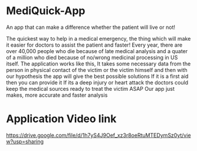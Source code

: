 # MediQuick-App
An app that can make a difference whether the patient will live or not!

The quickest way to help in a medical emergency, the thing which will make it easier for doctors to assist the patient and faster!
Every year, there are over 40,000 people who die because of late medical analysis and a quater of a million who died because of no/wrong medicinal processing in US itself.
The application works like this,
It takes some necessary data from the person in physical contact of the victim or the victim himself and then with our hypothesis the app will give the best possible solutions 
If it is a first aid then you can provide it 
If its a deep injury or heart attack the doctors could keep the medical sources ready to treat the victim ASAP 
Our app just makes, more accurate and faster analysis

# Application Video link
https://drive.google.com/file/d/1h7yS4J9Oef_xz3r8oeRtuMTEDymSz0yt/view?usp=sharing

